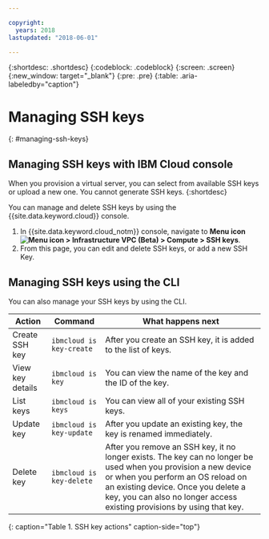 ```yaml
---

copyright:
  years: 2018
lastupdated: "2018-06-01"

---
```


{:shortdesc: .shortdesc}
{:codeblock: .codeblock}
{:screen: .screen}
{:new_window: target="_blank"}
{:pre: .pre}
{:table: .aria-labeledby="caption"}

# Managing SSH keys
{: #managing-ssh-keys}

## Managing SSH keys with IBM Cloud console

When you provision a virtual server, you can select from available SSH keys or upload a new one. You cannot generate SSH keys.
{:shortdesc}

You can manage and delete SSH keys by using the {{site.data.keyword.cloud}} console.
1. In {{site.data.keyword.cloud_notm}} console, navigate to **Menu icon ![Menu icon](../icons/icon_hamburger.svg) > Infrastructure VPC (Beta) > Compute > SSH keys**.
2. From this page, you can edit and delete SSH keys, or add a new SSH Key.

## Managing SSH keys using the CLI

You can also manage your SSH keys by using the CLI.

| Action           | Command                     | What happens next |
| ---------------- | --------------------------- | ----------------- |
| Create SSH key   | `ibmcloud is key-create`    | After you create an SSH key, it is added to the list of keys. |
| View key details | `ibmcloud is key`           | You can view the name of the key and the ID of the key. |
| List keys        | `ibmcloud is keys`          | You can view all of your existing SSH keys. |
| Update key       | `ibmcloud is key-update`    | After you update an existing key, the key is renamed immediately. |
| Delete key       | `ibmcloud is key-delete`    | After you remove an SSH key, it no longer exists. The key can no longer be used when you provision a new device or when you perform an OS reload on an existing device. Once you delete a key, you can also no longer access existing provisions by using that key. |
{: caption="Table 1. SSH key actions" caption-side="top"}
